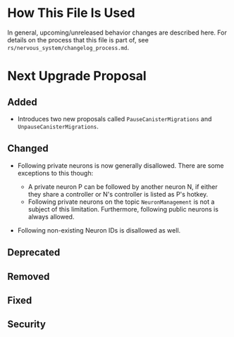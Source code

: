 # How This File Is Used

In general, upcoming/unreleased behavior changes are described here. For details
on the process that this file is part of, see
`rs/nervous_system/changelog_process.md`.


# Next Upgrade Proposal

## Added
* Introduces two new proposals called `PauseCanisterMigrations` and `UnpauseCanisterMigrations`.

## Changed

* Following private neurons is now generally disallowed. There are some exceptions to this though: 
    * A private neuron P can be followed by another neuron N, if either they share a controller or N's controller is listed as P's hotkey.
    * Following private neurons on the topic `NeuronManagement` is not a subject of this limitation. Furthermore, following public neurons is always allowed.

* Following non-existing Neuron IDs is disallowed as well.

## Deprecated

## Removed

## Fixed

## Security
